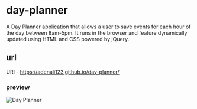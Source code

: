 # day-planner

A Day Planner application that allows a user to save events for each hour of the  day between 8am-5pm. It runs in the browser and feature dynamically updated using HTML and CSS powered by jQuery.

## url

URl - https://adenali123.github.io/day-planner/


### preview

![Day Planner](/day-planner/assets/images/Screenshot%202022-05-26%20at%2016.28.48.png)